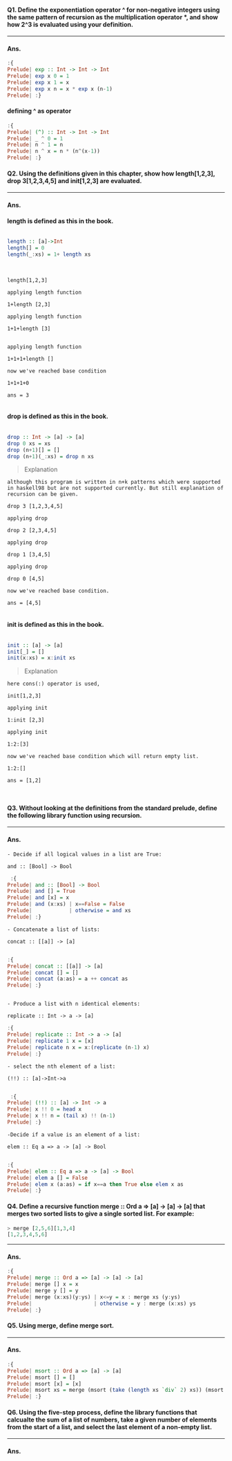 #### Q1. Define the exponentiation operator ^ for non-negative integers using the same pattern of recursion as the multiplication operator *, and show how 2^3 is evaluated using your definition.

---

#### Ans.

```haskell
:{
Prelude| exp :: Int -> Int -> Int
Prelude| exp x 0 = 1
Prelude| exp x 1 = x
Prelude| exp x n = x * exp x (n-1) 
Prelude| :}


```

#### defining ^ as operator

```haskell
:{
Prelude| (^) :: Int -> Int -> Int
Prelude| _ ^ 0 = 1
Prelude| n ^ 1 = n
Prelude| n ^ x = n * (n^(x-1)) 
Prelude| :}

```

#### Q2. Using the definitions given in this chapter, show how length[1,2,3], drop 3[1,2,3,4,5] and init[1,2,3] are evaluated.

---

#### Ans.

#### length is defined as this in the book. 

```haskell

length :: [a]->Int
length[] = 0
length(_:xs) = 1+ length xs

```
<br />

```
length[1,2,3]

applying length function

1+length [2,3]

applying length function

1+1+length [3]


applying length function

1+1+1+length []

now we've reached base condition

1+1+1+0

ans = 3


```

#### drop is defined as this in the book.

```haskell

drop :: Int -> [a] -> [a]
drop 0 xs = xs
drop (n+1)[] = []
drop (n+1)(_:xs) = drop n xs
```

> Explanation

```
although this program is written in n+k patterns which were supported in haskell98 but are not supported currently. But still explanation of recursion can be given.

drop 3 [1,2,3,4,5]

applying drop

drop 2 [2,3,4,5]

applying drop

drop 1 [3,4,5]

applying drop

drop 0 [4,5]

now we've reached base condition.

ans = [4,5]


```

#### init is defined as this in the book.

```haskell

init :: [a] -> [a]
init[_] = []
init(x:xs) = x:init xs

```

>Explanation

```
here cons(:) operator is used,

init[1,2,3]

applying init

1:init [2,3]

applying init

1:2:[3]

now we've reached base condition which will return empty list.

1:2:[]

ans = [1,2]



```



#### Q3. Without looking at the definitions from the standard prelude, define the following library function using recursion.

---

#### Ans.

```
- Decide if all logical values in a list are True:

and :: [Bool] -> Bool

```


```haskell
 :{
Prelude| and :: [Bool] -> Bool
Prelude| and [] = True
Prelude| and [x] = x
Prelude| and (x:xs) | x==False = False
Prelude|            | otherwise = and xs
Prelude| :}

```


```
- Concatenate a list of lists:

concat :: [[a]] -> [a]

```

```haskell

:{
Prelude| concat :: [[a]] -> [a]
Prelude| concat [] = []
Prelude| concat (a:as) = a ++ concat as 
Prelude| :}

```

```

- Produce a list with n identical elements:

replicate :: Int -> a -> [a]

```

```haskell
:{
Prelude| replicate :: Int -> a -> [a]
Prelude| replicate 1 x = [x]   
Prelude| replicate n x = x:(replicate (n-1) x)
Prelude| :}

```


```
- select the nth element of a list:

(!!) :: [a]->Int->a

```

```haskell

 :{
Prelude| (!!) :: [a] -> Int -> a
Prelude| x !! 0 = head x
Prelude| x !! n = (tail x) !! (n-1)
Prelude| :}


```


```
-Decide if a value is an element of a list:

elem :: Eq a => a -> [a] -> Bool


```

```haskell
:{
Prelude| elem :: Eq a => a -> [a] -> Bool
Prelude| elem a [] = False
Prelude| elem x (a:as) = if x==a then True else elem x as 
Prelude| :}

```

#### Q4. Define a recursive function merge :: Ord a => [a] -> [a] -> [a] that merges two sorted lists to give a single sorted list. For example:

```haskell
> merge [2,5,6][1,3,4]
[1,2,3,4,5,6]
```

---

#### Ans.

```haskell
:{
Prelude| merge :: Ord a => [a] -> [a] -> [a]
Prelude| merge [] x = x
Prelude| merge y [] = y
Prelude| merge (x:xs)(y:ys) | x<=y = x : merge xs (y:ys)
Prelude|                    | otherwise = y : merge (x:xs) ys
Prelude| :}

```


#### Q5. Using merge, define merge sort.

---

#### Ans.
```haskell
:{
Prelude| msort :: Ord a => [a] -> [a]
Prelude| msort [] = []
Prelude| msort [x] = [x]
Prelude| msort xs = merge (msort (take (length xs `div` 2) xs)) (msort (drop (length xs `div` 2)  xs))
Prelude| :}

```

#### Q6. Using the five-step process, define the library functions that calcualte the sum of a list of numbers, take a given number of elements from the start of a list, and select the last element of a non-empty list.


---

#### Ans.


